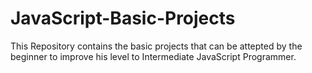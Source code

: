 # JavaScript-Basic-Projects
This Repository contains the basic projects that can be attepted by the beginner to improve his level to Intermediate JavaScript Programmer.
